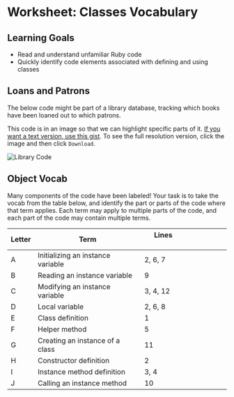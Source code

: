 # Worksheet: Classes Vocabulary

## Learning Goals

- Read and understand unfamiliar Ruby code
- Quickly identify code elements associated with defining and using classes

## Loans and Patrons

The below code might be part of a library database, tracking which books have been loaned out to which patrons.

This code is in an image so that we can highlight specific parts of it. [If you want a text version, use this gist](https://gist.github.com/droberts-ada/e1924d86244328102e98c835cc3e2aea). To see the full resolution version, click the image and then click `Download`.

![Library Code](../images/object_vocab_worksheet.png)
<!-- Instructors: source for this image is at https://docs.google.com/presentation/d/1Ro-4od5VZLV7NR_T8uvg5wZZlxl6WtilH6sWXTcl8cI/edit#slide=id.p -->

## Object Vocab

Many components of the code have been labeled! Your task is to take the vocab from the table below, and identify the part or parts of the code where that term applies. Each term may apply to multiple parts of the code, and each part of the code may contain multiple terms.

Letter | Term                               | Lines &nbsp;&nbsp;&nbsp;&nbsp;&nbsp;&nbsp;&nbsp;&nbsp;&nbsp;&nbsp; &nbsp;&nbsp;&nbsp;&nbsp;&nbsp;&nbsp;&nbsp;&nbsp;&nbsp;&nbsp; &nbsp;&nbsp;&nbsp;&nbsp;&nbsp;&nbsp;&nbsp;&nbsp;&nbsp;&nbsp;
---    | ---                                | ---
A      | Initializing an instance variable  | 2, 6, 7
B      | Reading an instance variable       | 9
C      | Modifying an instance variable     | 3, 4, 12
D      | Local variable                     | 2, 6, 8
E      | Class definition                   | 1
F      | Helper method                      | 5
G      | Creating an instance of a class    | 11
H      | Constructor definition             | 2
I      | Instance method definition         | 3, 4
J      | Calling an instance method         | 10
